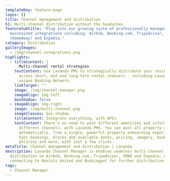 ```yaml
---
templateKey: feature-page
logos: []
title: Channel management and distribution
h1: Multi-channel distribution without the headaches
featureSubtitle: "Plug into our growing suite of professionally managed and
  maintained integrations including: Airbnb, Booking.com, Tripadvisor, VRBO
  (HomeAway) and Expedia."
category: Distribution
galleryImages:
  - /img/channel-integrations.png
highlights:
  - titleContent: |
      Multi-channel rental strategies
    textContent: Use Lavanda PMS to strategically distribute your residential units
      across short, mid and long-term rental channels - including Lavanda’s
      unique Booking Network.
    linkTarget: ""
    image: /img/channel-manager.png
    imageAlign: img-left
    boxShadow: false
  - imageAlign: img-right
    image: /img/multi-channel.png
    imageClasses: box-shadow
    titleContent: Integrate everything, with APIs
    textContent: There’s no need to post different amenities and information across
      different channels, with Lavanda PMS. You can post all property content,
      automatically, from a single, powerful property onboarding experience.
      Sync bookings, blocks and available dates, pricing, imagery, booking
      policies and more, with just a few clicks.
metaTitle: Channel management and distribution | Lavanda
description: Lavanda Channel Manager is enables seamless multi-channel
  distribution on Airbnb, Booking.com, Tripadviser, VRBO and Expedia, while also
  connecting to Rentals United and Bookingpal for further distribution options.
tags:
  - Channel Manager
---
```

